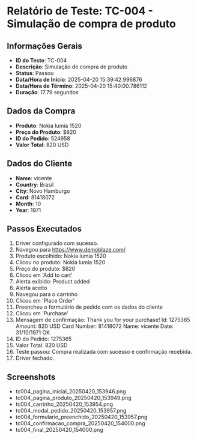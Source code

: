 # Relatório de Teste: TC-004 - Simulação de compra de produto

## Informações Gerais
- **ID do Teste**: TC-004
- **Descrição**: Simulação de compra de produto
- **Status**: Passou
- **Data/Hora de Início**: 2025-04-20 15:39:42.996876
- **Data/Hora de Término**: 2025-04-20 15:40:00.786112
- **Duração**: 17.79 segundos

## Dados da Compra
- **Produto**: Nokia lumia 1520
- **Preço do Produto**: $820
- **ID do Pedido**: 524958
- **Valor Total**: 820 USD

## Dados do Cliente
- **Name**: vicente
- **Country**: Brasil
- **City**: Novo Hamburgo
- **Card**: 81418072
- **Month**: 10
- **Year**: 1971

## Passos Executados
1. Driver configurado com sucesso.
2. Navegou para https://www.demoblaze.com/
3. Produto escolhido: Nokia lumia 1520
4. Clicou no produto: Nokia lumia 1520
5. Preço do produto: $820
6. Clicou em 'Add to cart'
7. Alerta exibido: Product added
8. Alerta aceito
9. Navegou para o carrinho
10. Clicou em 'Place Order'
11. Preencheu o formulário de pedido com os dados do cliente
12. Clicou em 'Purchase'
13. Mensagem de confirmação: Thank you for your purchase!
Id: 1275365
Amount: 820 USD
Card Number: 81418072
Name: vicente
Date: 31/10/1971
OK
14. ID do Pedido: 1275365
15. Valor Total: 820 USD
16. Teste passou: Compra realizada com sucesso e confirmação recebida.
17. Driver fechado.

## Screenshots
- tc004_pagina_inicial_20250420_153946.png
- tc004_pagina_produto_20250420_153949.png
- tc004_carrinho_20250420_153954.png
- tc004_modal_pedido_20250420_153957.png
- tc004_formulario_preenchido_20250420_153957.png
- tc004_confirmacao_compra_20250420_154000.png
- tc004_final_20250420_154000.png
